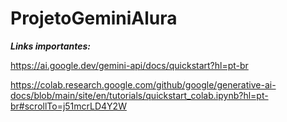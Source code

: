 # ProjetoGeminiAlura

***Links importantes:*** 

https://ai.google.dev/gemini-api/docs/quickstart?hl=pt-br

https://colab.research.google.com/github/google/generative-ai-docs/blob/main/site/en/tutorials/quickstart_colab.ipynb?hl=pt-br#scrollTo=j51mcrLD4Y2W
